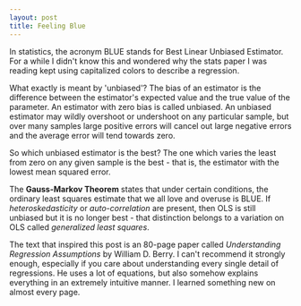 ```yaml
---
layout: post
title: Feeling Blue
---
```


In statistics, the acronym BLUE stands for Best Linear Unbiased Estimator.  For a while I didn't know this and wondered why the stats paper I was reading kept using capitalized colors to describe a regression.  

What exactly is meant by 'unbiased'?  The bias of an estimator is the difference between the estimator's expected value and the true value of the parameter.  An estimator with zero bias is called unbiased.  An unbiased estimator may wildly overshoot or undershoot on any particular sample, but over many samples large positive errors will cancel out large negative errors and the average error will tend towards zero.

So which unbiased estimator is the best? The one which varies the least from zero on any given sample is the best - that is, the estimator with the lowest mean squared error.

The **Gauss-Markov Theorem** states that under certain conditions, the ordinary least squares estimate that we all love and overuse is BLUE.  If *heteroskedasticity* or *auto-correlation* are present, then OLS is still unbiased but it is no longer best - that distinction belongs to a variation on OLS called *generalized least squares*. 

The text that inspired this post is an 80-page paper called *Understanding Regression Assumptions* by William D. Berry.  I can't recommend it strongly enough, especially if you care about understanding every single detail of regressions.  He uses a lot of equations, but also somehow explains everything in an extremely intuitive manner. I learned something new on almost every page.    
